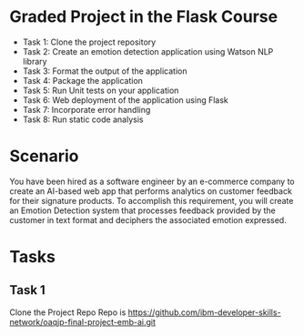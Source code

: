 # Graded Project in the Flask Course

- Task 1: Clone the project repository
- Task 2: Create an emotion detection application using Watson NLP library
- Task 3: Format the output of the application
- Task 4: Package the application
- Task 5: Run Unit tests on your application
- Task 6: Web deployment of the application using Flask
- Task 7: Incorporate error handling
- Task 8: Run static code analysis

# Scenario
You have been hired as a software engineer by an e-commerce company to create an AI-based web app that performs analytics on customer feedback for their signature products. To accomplish this requirement, you will create an Emotion Detection system that processes feedback provided by the customer in text format and deciphers the associated emotion expressed.


# Tasks

## Task 1
Clone the Project Repo
Repo is https://github.com/ibm-developer-skills-network/oaqjp-final-project-emb-ai.git


